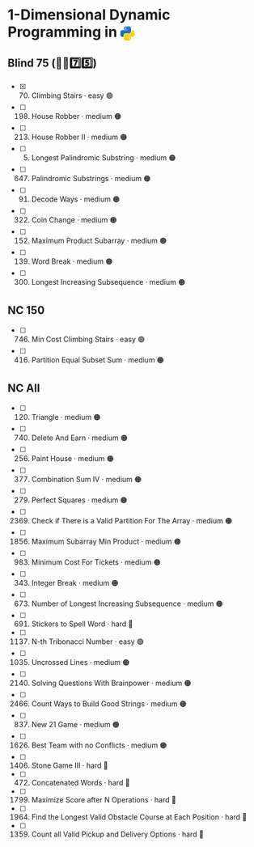 # 1-Dimensional Dynamic Programming in <img src="../../assets/pythonLogo.png" alt="Python logo" style="height: 1em; vertical-align: sub;">


## Blind 75 (🧑‍🦯7️⃣5️⃣)
- [x] 70. Climbing Stairs · easy 🟢 
- [ ] 198. House Robber · medium 🟠
- [ ] 213. House Robber II · medium 🟠
- [ ] 5. Longest Palindromic Substring · medium 🟠
- [ ] 647. Palindromic Substrings · medium 🟠
- [ ] 91. Decode Ways · medium 🟠
- [ ] 322. Coin Change · medium 🟠
- [ ] 152. Maximum Product Subarray · medium 🟠
- [ ] 139. Word Break · medium 🟠
- [ ] 300. Longest Increasing Subsequence · medium 🟠

## NC 150
- [ ] 746. Min Cost Climbing Stairs · easy 🟢
- [ ] 416. Partition Equal Subset Sum · medium 🟠

## NC All
- [ ] 120. Triangle · medium 🟠
- [ ] 740. Delete And Earn · medium 🟠
- [ ] 256. Paint House · medium 🟠
- [ ] 377. Combination Sum IV · medium 🟠
- [ ] 279. Perfect Squares · medium 🟠
- [ ] 2369. Check if There is a Valid Partition For The Array · medium 🟠
- [ ] 1856. Maximum Subarray Min Product · medium 🟠
- [ ] 983. Minimum Cost For Tickets · medium 🟠
- [ ] 343. Integer Break · medium 🟠
- [ ] 673. Number of Longest Increasing Subsequence · medium 🟠
- [ ] 691. Stickers to Spell Word · hard 🔴
- [ ] 1137. N-th Tribonacci Number · easy 🟢
- [ ] 1035. Uncrossed Lines · medium 🟠
- [ ] 2140. Solving Questions With Brainpower · medium 🟠
- [ ] 2466. Count Ways to Build Good Strings · medium 🟠
- [ ] 837. New 21 Game · medium 🟠
- [ ] 1626. Best Team with no Conflicts · medium 🟠
- [ ] 1406. Stone Game III · hard 🔴
- [ ] 472. Concatenated Words · hard 🔴
- [ ] 1799. Maximize Score after N Operations · hard 🔴
- [ ] 1964. Find the Longest Valid Obstacle Course at Each Position · hard 🔴
- [ ] 1359. Count all Valid Pickup and Delivery Options · hard 🔴